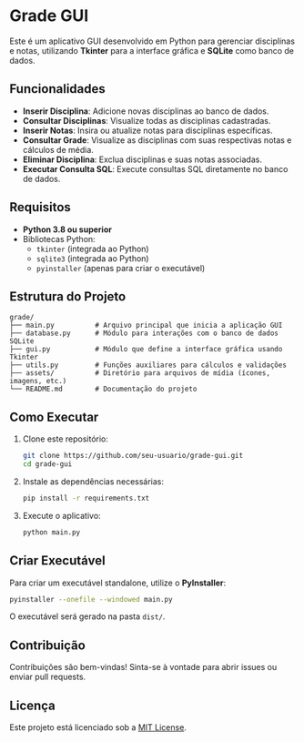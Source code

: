 # Grade GUI

Este é um aplicativo GUI desenvolvido em Python para gerenciar disciplinas e notas, utilizando **Tkinter** para a interface gráfica e **SQLite** como banco de dados.

## Funcionalidades

- **Inserir Disciplina**: Adicione novas disciplinas ao banco de dados.
- **Consultar Disciplinas**: Visualize todas as disciplinas cadastradas.
- **Inserir Notas**: Insira ou atualize notas para disciplinas específicas.
- **Consultar Grade**: Visualize as disciplinas com suas respectivas notas e cálculos de média.
- **Eliminar Disciplina**: Exclua disciplinas e suas notas associadas.
- **Executar Consulta SQL**: Execute consultas SQL diretamente no banco de dados.

## Requisitos

- **Python 3.8 ou superior**
- Bibliotecas Python:
  - `tkinter` (integrada ao Python)
  - `sqlite3` (integrada ao Python)
  - `pyinstaller` (apenas para criar o executável)

## Estrutura do Projeto
```
grade/
├── main.py          # Arquivo principal que inicia a aplicação GUI
├── database.py      # Módulo para interações com o banco de dados SQLite
├── gui.py           # Módulo que define a interface gráfica usando Tkinter
├── utils.py         # Funções auxiliares para cálculos e validações
├── assets/          # Diretório para arquivos de mídia (ícones, imagens, etc.)
└── README.md        # Documentação do projeto
```

## Como Executar

1. Clone este repositório:
    ```bash
    git clone https://github.com/seu-usuario/grade-gui.git
    cd grade-gui
    ```

2. Instale as dependências necessárias:
    ```bash
    pip install -r requirements.txt
    ```

3. Execute o aplicativo:
    ```bash
    python main.py
    ```

## Criar Executável

Para criar um executável standalone, utilize o **PyInstaller**:
```bash
pyinstaller --onefile --windowed main.py
```
O executável será gerado na pasta `dist/`.

## Contribuição

Contribuições são bem-vindas! Sinta-se à vontade para abrir issues ou enviar pull requests.

## Licença

Este projeto está licenciado sob a [MIT License](LICENSE).
